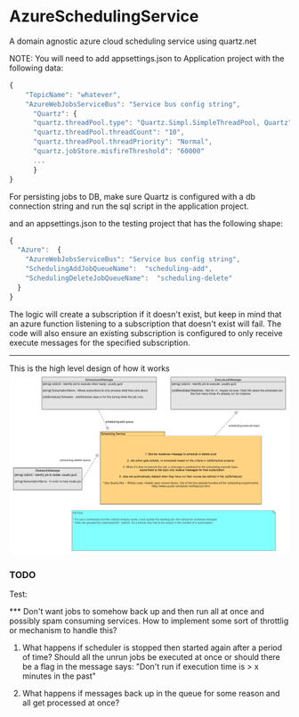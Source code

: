 # AzureSchedulingService
A domain agnostic azure cloud scheduling service using quartz.net


NOTE: You will need to add appsettings.json to Application project with the following data:
```javascript
{
    "TopicName": "whatever",
    "AzureWebJobsServiceBus": "Service bus config string",
      "Quartz": {
      "quartz.threadPool.type": "Quartz.Simpl.SimpleThreadPool, Quartz",
      "quartz.threadPool.threadCount": "10",
      "quartz.threadPool.threadPriority": "Normal",
      "quartz.jobStore.misfireThreshold": "60000"
      ...
      }
}
```

For persisting jobs to DB, make sure Quartz is configured with a db connection string and run the sql script in the application project.

and an appsettings.json to the testing project that has the following shape:
```javascript
{
  "Azure":  {
    "AzureWebJobsServiceBus": "Service bus config string", 
    "SchedulingAddJobQueueName":  "scheduling-add",
    "SchedulingDeleteJobQueueName":  "scheduling-delete"
  } 
}
```

The logic will create a subscription if it doesn't exist, but keep in mind that an azure function listening to a subscription that doesn't exist will fail. The code will also ensure an existing subscription is configured to only receive execute messages for the specified subscription.

---

This is the high level design of how it works
![alt text](./design_diagram.png "Design")

### TODO

Test:

***  Don't want jobs to somehow back up and then run all at once and possibly spam consuming services. How to implement some sort of throttlig or mechanism to handle this?

1. What happens if scheduler is stopped then started again after a period of time? Should all the unrun jobs be executed at once
or should there be a flag in the message says: "Don't run if execution time is > x minutes in the past"

2. What happens if messages back up in the queue for some reason and all get processed at once?
